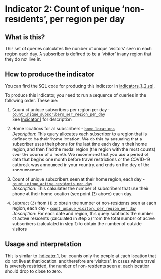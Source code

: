 # Indicator 2: Count of unique ‘non-residents’, per region per day

## What is this?

This set of queries calculates the number of unique ‘visitors’ seen in each region each day. A subscriber is defined to be a ‘visitor’ in any region that they do not live in.

## How to produce the indicator

You can find the SQL code for producing this indicator in [indicators_1_2.sql](indicators_1_2.sql).

To produce this indicator, you need to run a sequence of queries in the following order. These are:

1. Count of unique subscribers per region per day - [`count_unique_subscribers_per_region_per_day`](indicators_1_2.sql#L5-L20)  
    See [Indicator 1](indicator_1.md) for description

2. Home locations for all subscribers - [`home_locations`](indicators_1_2.sql#L24-L51)  
    *Description*: This query allocates each subscriber to a region that is defined to be their ‘home location’. We do this by assuming that a subscriber uses their phone for the last time each day in their home region, and then find the modal region (the region with the most counts) over the course of a month. We recommend that you use a period of data that begins one month before travel restrictions or the COVID-19 outbreak was announced in your country, and ends on the day of the announcement.

3. Count of unique subscribers seen at their home region, each day - [`count_unique_active_residents_per_day`](indicators_1_2.sql#L54-L70)  
    *Description*: This calculates the number of subscribers that use their phone at their home location (see point (2) above) each day.

4. Subtract (3) from (1) to obtain the number of non-residents seen at each region, each day - [`count_unique_visitors_per_region_per_day`](indicators_1_2.sql#L72-L84)  
    *Description*: For each date and region, this query subtracts the number of active residents (calculated in step 3) from the total number of active subscribers (calculated in step 1) to obtain the number of outside visitors.

## Usage and interpretation

This is similar to [Indicator 1](indicator_1.md), but counts only the people at each location that do not live at that location, and therefore are ‘visitors’. In cases where travel is severely restricted, the number of non-residents seen at each location should drop to close to zero.
